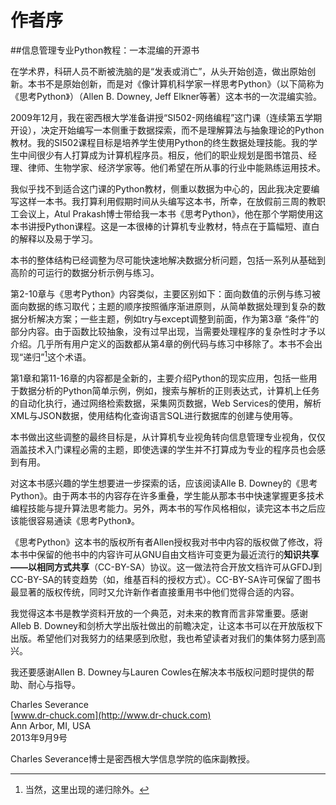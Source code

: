 
# 作者序

##信息管理专业Python教程：一本混编的开源书

在学术界，科研人员不断被洗脑的是“发表或消亡”，从头开始创造，做出原始创新。本书不是原始创新，而是对《像计算机科学家一样思考Python》（以下简称为《思考Python》）（Allen B. Downey, Jeff Elkner等著）这本书的一次混编实验。

2009年12月，我在密西根大学准备讲授“SI502-网络编程”这门课（连续第五学期开设），决定开始编写一本侧重于数据探索，而不是理解算法与抽象理论的Python教材。我的SI502课程目标是培养学生使用Python的终生数据处理技能。我的学生中间很少有人打算成为计算机程序员。相反，他们的职业规划是图书馆员、经理、律师、生物学家、经济学家等。他们希望在所从事的行业中能熟练运用技术。

我似乎找不到适合这门课的Python教材，侧重以数据为中心的，因此我决定要编写这样一本书。我打算利用假期时间从头编写这本书，所幸，在放假前三周的教职工会议上，Atul Prakash博士带给我一本书《思考Python》，他在那个学期使用这本书讲授Python课程。这是一本很棒的计算机专业教材，特点在于篇幅短、直白的解释以及易于学习。

本书的整体结构已经调整为尽可能快速地解决数据分析问题，包括一系列从基础到高阶的可运行的数据分析示例与练习。

第2-10章与《思考Python》内容类似，主要区别如下：面向数值的示例与练习被面向数据的练习取代；主题的顺序按照循序渐进原则，从简单数据处理到复杂的数据分析解决方案；一些主题，例如try与except调整到前面，作为第3章 “条件”的部分内容。由于函数比较抽象，没有过早出现，当需要处理程序的复杂性时才予以介绍。几乎所有用户定义的函数都从第4章的例代码与练习中移除了。本书不会出现“递归”[^1]这个术语。

第1章和第11-16章的内容都是全新的，主要介绍Python的现实应用，包括一些用于数据分析的Python简单示例，例如，搜索与解析的正则表达式，计算机上任务的自动化执行，通过网络检索数据，采集网页数据，Web Services的使用，解析XML与JSON数据，使用结构化查询语言SQL进行数据库的创建与使用等。

本书做出这些调整的最终目标是，从计算机专业视角转向信息管理专业视角，仅仅涵盖技术入门课程必需的主题，即使选课的学生并不打算成为专业的程序员也会感到有用。

对这本书感兴趣的学生想要进一步探索的话，应该阅读Alle B. Downey的《思考Python》。由于两本书的内容存在许多重叠，学生能从那本书中快速掌握更多技术编程技能与提升算法思考能力。另外，两本书的写作风格相似，读完这本书之后应该能很容易通读《思考Python》。

《思考Python》这本书的版权所有者Allen授权我对书中内容的版权做了修改，将本书中保留的他书中的内容许可从GNU自由文档许可变更为最近流行的**知识共享——以相同方式共享**（CC-BY-SA）协议。这一做法符合开放文档许可从GFDJ到CC-BY-SA的转变趋势（如，维基百科的授权方式）。CC-BY-SA许可保留了图书最显著的版权传统，同时又允许新作者直接重用书中他们觉得合适的内容。

我觉得这本书是教学资料开放的一个典范，对未来的教育而言非常重要。感谢Alleb B. Downey和剑桥大学出版社做出的前瞻决定，让这本书可以在开放版权下出版。希望他们对我努力的结果感到欣慰，我也希望读者对我们的集体努力感到高兴。

我还要感谢Allen B. Downey与Lauren Cowles在解决本书版权问题时提供的帮助、耐心与指导。

Charles Severance<br>
[www.dr-chuck.com](http://www.dr-chuck.com)<br>
Ann Arbor, MI, USA<br>
2013年9月9号

Charles Severance博士是密西根大学信息学院的临床副教授。

[^1]: 当然，这里出现的递归除外。

